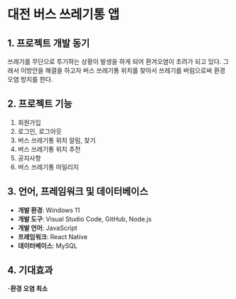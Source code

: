 # 대전 버스 쓰레기통 앱

## 1. 프로젝트 개발 동기
쓰레기를 무단으로 투기하는 상황이 발생을 하게 되어 환겨오염이 초려가 되고 있다. 그래서 이방안을 해결을 하고자 버스 쓰레기통 위치를 찾아서 쓰레기를 버림으로써 환경 오염 방지를 한다.

## 2. 프로젝트 기능
1. 회원가입
2. 로그인, 로그아웃
3. 버스 쓰레기통 위치 알림, 찾기
4. 버스 쓰레기통 위치 추천
5. 공지사항
6. 버스 쓰레기통 마일리지

## 3. 언어, 프레임워크 및 데이터베이스
- **개발 환경**: Windows 11
- **개발 도구**: Visual Studio Code, GitHub, Node.js
- **개발 언어**: JavaScript
- **프레임워크**: React Native
- **데이터베이스**: MySQL

## 4. 기대효과

-**환경 오염 최소** 

